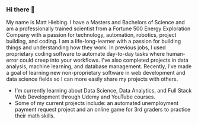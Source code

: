 ### Hi there 👋
My name is Matt Hiebing.  I have a Masters and Bachelors of Science and am a professionally trained scientist from a Fortune 500 Energy Exploration Company with a passion for technology, automation, robotics, project building, and coding.  I am a life-long-learner with a passion for building things and understanding how they work.  In previous jobs, I used proprietary coding software to automate day-to-day tasks where human-error could creep into your workflows.  I've also completed projects in data analysis, machine learning, and database management.  Recently, I've made a goal of learning new non-proprietary software in web development and data science fields so I can more easily share my projects with others.

- I’m currently learning about Data Science, Data Analytics, and Full Stack Web Development through Udemy and YouTube courses.
- Some of my current projects include: an automated unemployment payment request project and an online game for 3rd graders to practice their math skills.
